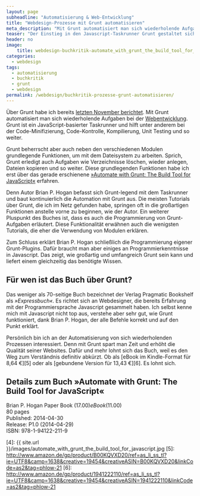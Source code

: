 ```yaml
---
layout: page
subheadline: "Automatisierung & Web-Entwicklung"
title: "Webdesign-Prozesse mit Grunt automatisieren"
meta_description: "Mit Grunt automatisiert man sich wiederholende Aufgaben bei der Webentwicklung. Grunt ist ein JavaScript-basierter Taskrunner und hilft unter anderem bei der Code-Minifizierung, Code-Kontrolle, Kompilierung, Unit Testing und so weiter."
teaser: "Der Einstieg in den Javascript-Taskrunner Grunt gestaltet sich ein wenig holprig, da die Dokumentation des Werkzeuges nicht ganz so strukturiert daherkommt. Das erledigt das 70-seitige Expressbuch <em>»Automate with Grunt: The Build Tool for JavaScript«</em> eleganter. Anhand von nachvollziehbaren Beispielen gelingt der Einstieg viel einfacher und strukturierter."
header: no
image:
    title: webdesign-buchkritik-automate_with_grunt_the_build_tool_for_javascript.jpg
categories:
  - webdesign
tags:
  - automatisierung
  - buchkritik
  - grunt
  - webdesign
permalink: /webdesign/buchkritik-prozesse-grunt-automatisieren/
---
```

Über Grunt habe ich bereits [letzten November berichtet][1]. Mit Grunt automatisiert man sich wiederholende Aufgaben bei der [Webentwicklung][2]. Grunt ist ein JavaScript-basierter Taskrunner und hilft unter anderem bei der Code-Minifizierung, Code-Kontrolle, Kompilierung, Unit Testing und so weiter.

Grunt beherrscht aber auch neben den verschiedenen Modulen grundlegende Funktionen, um mit dem Dateisystem zu arbeiten. Sprich, Grunt erledigt auch Aufgaben wie Verzeichnisse löschen, wieder anlegen, Dateien kopieren und so weiter. Diese grundlegenden Funktionen habe ich erst über das gerade erschienene [»Automate with Grunt: The Build Tool for JavaScript«][3] erfahren.

Denn Autor Brian P. Hogan befasst sich Grunt-legend mit dem Taskrunner und baut kontinuierlich die Automation mit Grunt aus. Die meisten Tutorials über Grunt, die ich im Netz gefunden habe, springen oft in die großartigen Funktionen anstelle vorne zu beginnen, wie der Autor. Ein weiterer Pluspunkt des Buches ist, dass es auch die Programmierung von Grunt-Aufgaben erläutert. Diese Funktionalität erwähnen auch die wenigsten Tutorials, die eher die Verwendung von Modulen erklären.

Zum Schluss erklärt Brian P. Hogan schließlich die Programmierung eigener Grunt-Plugins. Dafür braucht man aber einiges an Programmierkenntnisse in Javascript. Das zeigt, wie großartig und umfangreich Grunt sein kann und liefert einem gleichzeitig das benötigte Wissen.



## Für wen ist das Buch über Grunt?

Das weniger als 70-seitige Buch bezeichnet der Verlag Pragmatic Bookshelf als *»Expressbuch«*. Es richtet sich an Webdesigner, die bereits Erfahrung mit der Programmiersprache Javascript gesammelt haben. Ich selbst kenne mich mit Javascript nicht top aus, verstehe aber sehr gut, wie Grunt funktioniert, dank Brian P. Hogan, der alle Befehle korrekt und auf den Punkt erklärt.

Persönlich bin ich an der Automatisierung von sich wiederholenden Prozessen interessiert. Denn mit Grunt spart man Zeit und erhöht die Qualität seiner Websites. Dafür und mehr lohnt sich das Buch, weil es den Weg zum Verständnis definitiv abkürzt. Ob als [eBook im Kindle-Format für 8,64 €][5] oder als [gebundene Version für 13,43 €][6]. Es lohnt sich.



## Details zum Buch »Automate with Grunt: The Build Tool for JavaScript«

Brian P. Hogan
Paper Book ($17.00)  
eBook ($11.00)  
80 pages  
Published: 2014-04-30  
Release: P1.0 (2014-04-29)  
ISBN: 978-1-94122-211-9

 [1]: http://mo.phlow.de/grunt/
 [2]: http://mo.phlow.de/schlagwort/webentwicklung/
 [3]: http://pragprog.com/book/bhgrunt/automate-with-grunt
 [4]: {{ site.url }}/images/automate_with_grunt_the_build_tool_for_javascript.jpg
 [5]: http://www.amazon.de/gp/product/B00KQVXD20/ref=as_li_ss_tl?ie=UTF8&camp=1638&creative=19454&creativeASIN=B00KQVXD20&linkCode=as2&tag=phlow-21
 [6]: http://www.amazon.de/gp/product/1941222110/ref=as_li_ss_tl?ie=UTF8&camp=1638&creative=19454&creativeASIN=1941222110&linkCode=as2&tag=phlow-21